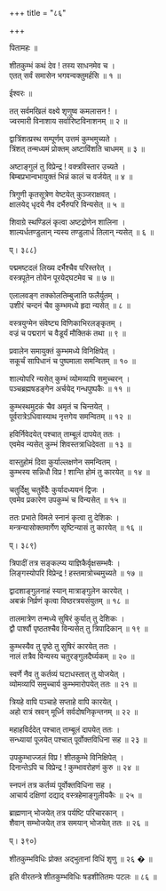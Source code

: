 +++
title = "८६"

+++
  
पितामहः ॥  
  
शीतकुम्भं कथं देव ! तस्य साधनमेव च ।  
एतत् सर्वं समासेन भगवन्वक्तुमर्हसि ॥ १ ॥  
  
ईश्वरः ॥  
  
तत् सर्वमखिलं वक्ष्ये शृणुष्व कमलासन ! ।  
ज्वरमारी विनाशाय सर्वारिष्टविनाशनम् ॥ २ ॥  
  
द्वात्रिंशत्प्रस्थ सम्पूर्णम् उत्तमं कुम्भमुच्यते ।  
त्रिंशत् तन्मध्यमं प्रोक्तम् अष्टाविंशति चाधमम् ॥ ३ ॥  
  
अष्टाङ्गुलं तु विप्रेन्द्र ! वक्त्रविस्तार उच्यते ।  
बिम्बप्रभान्वभायुक्तं भिन्नं कालं च वर्जयेत् ॥ ४ ॥  
  
त्रिगुणी कृतसूत्रेण वेष्टयेत् कुञ्जराक्षवत् ।  
क्षालयेद् धृदये नैव दर्भैरुपरि विन्यसेत् ॥ ५ ॥  
  
शिवाग्रे स्थण्डिलं कृत्वा अष्टद्रोणेन शालिना ।  
शाल्यर्धतण्डुलान् न्यस्य तण्डुलार्ध तिलान् न्यसेत् ॥ ६ ॥  
  
प्। ३८८)  
  
पद्ममष्टदलं लिख्य दर्भैश्चैव परिस्तरेत् ।  
वस्त्रपूतेन तोयेन पूरयेद्घटमेव च ॥ ७ ॥  
  
एलालवङ्ग तक्कोलतिम्बुजाति फलैर्युतम् ।  
उशीरं चन्दनं चैव कुम्भमध्ये हृदा न्यसेत् ॥ ८ ॥  
  
वस्त्रयुग्मेन संवेष्ट्य विणिकाभिरलङ्कृतम् ।  
वज्रं च पद्मरागं च वैडूर्यं मौक्तिकं तथा ॥ ९ ॥  
  
प्रवालेन समायुक्तं कुम्भमध्ये विनिक्षिपेत् ।  
सकूर्चं सापिधानं च पुष्पमाला समन्वितम् ॥ १० ॥  
  
शाल्योपरि न्यसेत् कुम्भं व्योमव्यापि समुच्चरन् ।  
पञ्चब्रह्मषडङ्गेन अर्चयेद् गन्धपुष्पकैः ॥ ११ ॥  
  
कुम्भस्थमुदकं चैव अमृतं च चिन्तयेत् ।  
पूर्वरात्रेऽधिवास्याथ नृत्तगेय समन्वितम् ॥ १२ ॥  
  
हविर्निवेदयेत् पश्चात् ताम्बूलं दापयेत् ततः ।  
एवमेव न्यसेत् कुम्भं शिवस्तत्राधिदेवता ॥ १३ ॥  
  
वास्तुहोमं दिवा कुर्याल्लक्षणेन समन्वितम् ।  
कुम्भस्य सन्निधौ विप्र ! शान्ति होमं तु कारयेत् ॥ १४ ॥  
  
चतुर्दिक्षु चतुर्वेदैः कुर्यादध्ययनं द्विजः ।  
एवमेव प्रकारेण उपकुम्भं च विन्यसेत् ॥ १५ ॥  
  
ततः प्रभाते विमले स्नानं कृत्वा तु देशिकः ।  
मन्त्रन्यासोक्तमार्गेण सृष्टिन्यासं तु कारयेत् ॥ १६ ॥  
  
प्। ३८९)  
  
त्रिपादीं तत्र सङ्कल्प्य याज्ञिकैर्वृक्षसम्भवैः ।  
लिङ्गस्योपरि विप्रेन्द्र ! हस्तमात्रोच्चमुच्यते ॥ १७ ॥  
  
द्वादशाङ्गुलनाहं स्यान् मात्राङ्गुलेन कारयेत् ।  
अबक्रं निर्व्रणं कृत्वा विष्ठरत्रयसंयुतम् ॥ १८ ॥  
  
तालमात्रेण तन्मध्ये सुषिरं कुर्यात् तु देशिकः ।  
द्वौ पार्श्वौ पृष्ठतश्चैव विन्यसेत् तु त्रिपादिकान् ॥ १९ ॥  
  
कुम्भस्यैव तु पृष्ठे तु सुषिरं कारयेत् ततः ।  
नालं तत्रैव विन्यस्य चतुरङ्गुलदैर्घ्यकम् ॥ २० ॥  
  
स्वर्णे नैव तु कर्तव्यं घटाधस्तात् तु योजयेत् ।  
व्योमव्यापिं समुच्चार्य कुम्भमारोपयेत् ततः ॥ २१ ॥  
  
त्रियहे वापि पञ्चाहे सप्ताहे वापि कारयेत् ।  
अहो रात्रं स्रवन् मूर्ध्नि सर्वदोषनिकृन्तनम् ॥ २२ ॥  
  
महाहविर्ददेत् पश्चात् ताम्बूलं दापयेत् ततः ।  
सन्ध्यायां पूजयेत् पश्चात् पूर्वोक्तविधिना सह ॥ २३ ॥  
  
उपकुम्भाज्जलं विप्र ! शीतकुम्भे विनिक्षिपेत् ।  
दिनान्तेऽपि च विप्रेन्द्र ! कुम्भावरोहणं कुरु ॥ २४ ॥  
  
स्नपनं तत्र कर्तव्यं पूर्वोक्तविधिना सह ।  
आचार्य दक्षिणां दद्याद् वस्त्रहेमाङ्गुलीयकैः ॥ २५ ॥  
  
ब्राह्मणान् भोजयेत् तत्र पर्यष्टि परिचारकान् ।  
शैवान् सम्भोजयेत् तत्र समयान् भोजयेत् ततः ॥ २६ ॥  
  
प्। ३९०)  
  
शीतकुम्भविधिः प्रोक्त अद्भुतानां विधिं शृणु ॥ २६ � ॥  
  
इति वीरतन्त्रे शीतकुम्भविधिः षडशीतितमः पटलः ॥ ८६ ॥  
